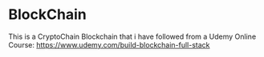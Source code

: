 # BlockChain
This is a CryptoChain Blockchain that i have followed from a Udemy Online Course: https://www.udemy.com/build-blockchain-full-stack


